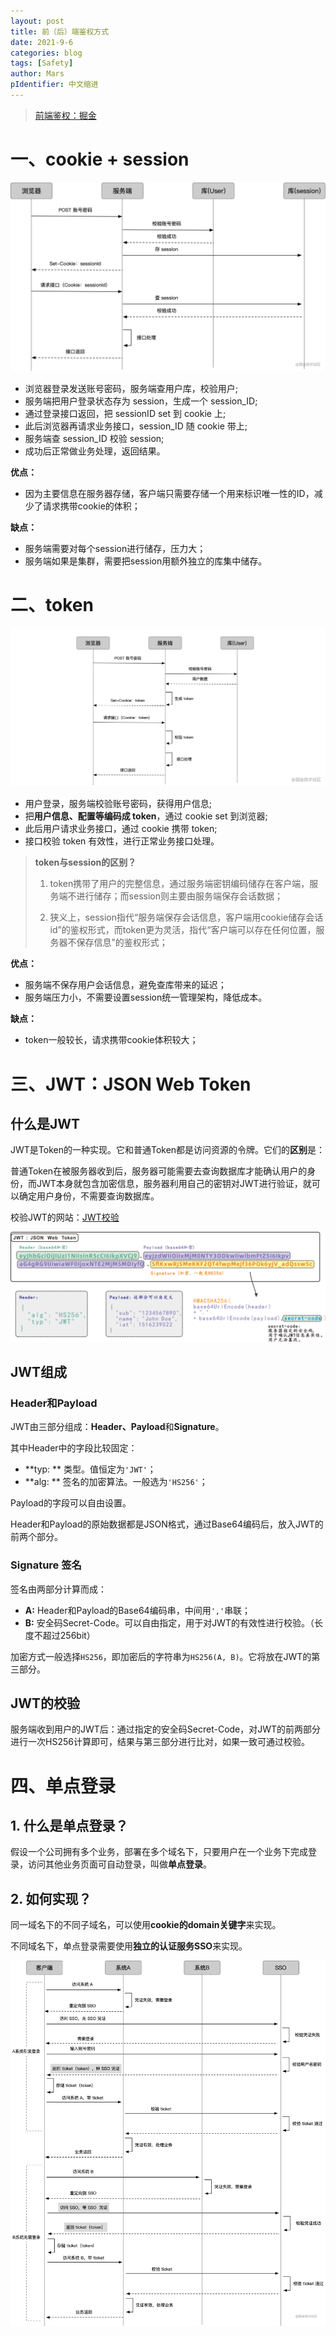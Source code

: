 ```yaml
---
layout: post
title: 前（后）端鉴权方式
date: 2021-9-6
categories: blog
tags: [Safety]
author: Mars
pIdentifier: 中文缩进
---
```


> [前端鉴权：掘金](https://juejin.cn/post/6898630134530752520#heading-2)

# 一、cookie + session

![cookie+session](/assets/posts/1.webp)

- 浏览器登录发送账号密码，服务端查用户库，校验用户;
- 服务端把用户登录状态存为 session，生成一个 session_ID;
- 通过登录接口返回，把 sessionID set 到 cookie 上;
- 此后浏览器再请求业务接口，session_ID 随 cookie 带上;
- 服务端查 session_ID 校验 session;
- 成功后正常做业务处理，返回结果。

**优点：**

- 因为主要信息在服务器存储，客户端只需要存储一个用来标识唯一性的ID，减少了请求携带cookie的体积；

**缺点：**

- 服务端需要对每个session进行储存，压力大；
- 服务端如果是集群，需要把session用额外独立的库集中储存。

# 二、token

![token](/assets/posts/2.webp)

- 用户登录，服务端校验账号密码，获得用户信息;
- 把**用户信息、配置等编码成 token**，通过 cookie set 到浏览器;
- 此后用户请求业务接口，通过 cookie 携带 token;
- 接口校验 token 有效性，进行正常业务接口处理。

> **token与session的区别？**
> 
> 1. token携带了用户的完整信息，通过服务端密钥编码储存在客户端，服务端不进行储存；而session则主要由服务端保存会话数据；
> 
> 2. 狭义上，session指代“服务端保存会话信息，客户端用cookie储存会话id”的鉴权形式，而token更为灵活，指代“客户端可以存在任何位置，服务器不保存信息”的鉴权形式；

**优点：**

- 服务端不保存用户会话信息，避免查库带来的延迟；
- 服务端压力小，不需要设置session统一管理架构，降低成本。

**缺点：**

- token一般较长，请求携带cookie体积较大；

# 三、JWT：JSON Web Token

## 什么是JWT

JWT是Token的一种实现。它和普通Token都是访问资源的令牌。它们的**区别**是：

普通Token在被服务器收到后，服务器可能需要去查询数据库才能确认用户的身份，而JWT本身就包含加密信息，服务器利用自己的密钥对JWT进行验证，就可以确定用户身份，不需要查询数据库。

校验JWT的网站：[JWT校验](https://jwt.io/)

![JWT](/assets/posts/60.png)

## JWT组成

### Header和Payload

JWT由三部分组成：**Header、Payload**和**Signature**。

其中Header中的字段比较固定：

- **typ: ** 类型。值恒定为`'JWT'`；
- **alg: ** 签名的加密算法。一般选为`'HS256'`；

Payload的字段可以自由设置。

Header和Payload的原始数据都是JSON格式，通过Base64编码后，放入JWT的前两个部分。

### Signature 签名

签名由两部分计算而成：

- **A:** Header和Payload的Base64编码串，中间用`','`串联；
- **B:** 安全码Secret-Code。可以自由指定，用于对JWT的有效性进行校验。（长度不超过256bit）

加密方式一般选择`HS256`，即加密后的字符串为`HS256(A, B)`。它将放在JWT的第三部分。

## JWT的校验

服务端收到用户的JWT后：通过指定的安全码Secret-Code，对JWT的前两部分进行一次HS256计算即可，结果与第三部分进行比对，如果一致可通过校验。

# 四、单点登录

## 1. 什么是单点登录？

假设一个公司拥有多个业务，部署在多个域名下，只要用户在一个业务下完成登录，访问其他业务页面可自动登录，叫做**单点登录**。

## 2. 如何实现？

同一域名下的不同子域名，可以使用**cookie的domain关键字**来实现。

不同域名下，单点登录需要使用**独立的认证服务SSO**来实现。

![单点登录](/assets/posts/3.webp)
